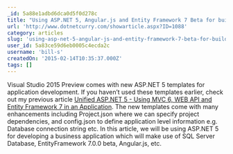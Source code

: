 ```yaml
---
_id: 5a88e1adbd6dca0d5f0d278c
title: "Using ASP.NET 5, Angular.js and Entity Framework 7 Beta for building a Business Application "
url: 'http://www.dotnetcurry.com/showarticle.aspx?ID=1088'
category: articles
slug: 'using-asp-net-5-angular-js-and-entity-framework-7-beta-for-building-a-business-application'
user_id: 5a83ce59d6eb0005c4ecda2c
username: 'bill-s'
createdOn: '2015-02-14T10:35:37.000Z'
tags: []
---
```


Visual Studio 2015 Preview comes with new ASP.NET 5 templates for application development. If you haven’t used these templates earlier, check out my previous article <a href="http://www.dotnetcurry.com/showarticle.aspx?ID=1061">Unified ASP.NET 5 - Using MVC 6, WEB API and Entity Framework 7 in an Application</a>. The new templates come with many enhancements including Project.json where we can specify project dependencies, and config.json to define application level information e.g. Database connection string etc. In this article, we will be using ASP.NET 5 for developing a business application which will make use of SQL Server Database, EntityFramework 7.0.0 beta, Angular.js, etc.
